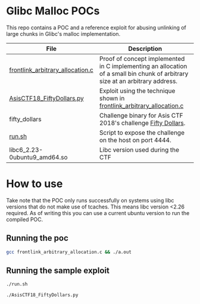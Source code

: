 # Glibc Malloc POCs
This repo contains a POC and a reference exploit for abusing unlinking of large chunks in Glibc's malloc implementation.

| File | Description |
| ---- | ----------- |
| [frontlink_arbitrary_allocation.c](frontlink_arbitrary_allocation.c) | Proof of concept implemented in C implementing an allocation of a small bin chunk of arbitrary size at an arbitrary address. |
| [AsisCTF18_FiftyDollars.py](AsisCTF18_FiftyDollars.py) | Exploit using the technique shown in [frontlink_arbitrary_allocation.c](frontlink_arbitrary_allocation.c) |
| fifty_dollars | Challenge binary for Asis CTF 2018's challenge [Fifty Dollars](https://ctftime.org/task/6018). |
| [run.sh](run.sh) | Script to expose the challenge on the host on port 4444. |
| libc6_2.23-0ubuntu9_amd64.so | Libc version used during the CTF |

# How to use
Take note that the POC only runs successfully on systems using libc versions that do not make use of tcaches. This means libc version <2.26 required. As of writing this you can use a current ubuntu version to run the compiled POC.

## Running the poc
```bash
gcc frontlink_arbitrary_allocation.c && ./a.out
```

## Running the sample exploit
```bash
./run.sh
```

```bash
./AsisCTF18_FiftyDollars.py
```